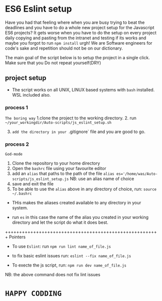 # ES6 Eslint setup

Have  you had that feeling where when you are busy trying to beat the deadlines and you have to do a whole new project setup for the Javascript ES6 projects?
It gets worse when you have to do the setup on every project daily copying and pasting from the intranet and testing if its works and maybe you forgot to run `npm install` urgh! We are Software engineers for code's sake and repetition should not be on our dictionary.

The main goal of the script below is to setup the project in a single click. Make sure that you Do not repeat yourself(DRY)

## project setup
- The script works on all UNIX, LINUX based systems with `bash` installed. WSL included also.

### process 1
`The boring way`
1.clone the project to the working directory. 
2. run `~/your_workingdir/Auto-scripts/js_eslint_setup.sh`

3. `add the directory in your `.gitignore` file and you are good to go.

### process 2
`God-mode`
1. Clone the repository to your home directory
2. Open the `bashrc` file using your favourite editor
3. add an `alias` that paths to the path of the file
    `alias es='/home/was/Auto-scripts/js_eslint_setup.js`
    NB: use an alias name of choice
4. save and exit the file
4. To be able to use the `alias` above in any directory of choice, run:
`source ~/.bashrc` 
- THis makes the aliases created available to any directory in your system.

- run `es` in this case the name of the alias you created in your working directory and let the script do what it does best.


+++++++++++++++++++++++++++++++++++++++++++++++++++++++
    Pointers
- To use `Eslint`:
run `npm run lint name_of_file.js`

- to fix basic eslint issues run:
`eslint --fix name_of_file.js`

- To execte the js script, run:
`npm run dev name_of_file.js`

NB: the above command  does not fix lint issues
# `HAPPY CODDING`

